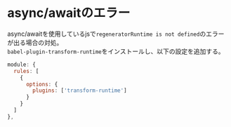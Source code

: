 # async/awaitのエラー

async/awaitを使用しているjsで`regeneratorRuntime is not defined`のエラーが出る場合の対処。  
`babel-plugin-transform-runtime`をインストールし、以下の設定を追加する。
```js
module: {
  rules: [
    {
      options: {
        plugins: ['transform-runtime']
      }
    }
  ]
},
```
